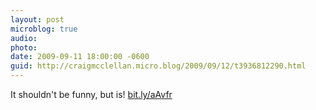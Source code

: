 ```yaml
---
layout: post
microblog: true
audio: 
photo: 
date: 2009-09-11 18:00:00 -0600
guid: http://craigmcclellan.micro.blog/2009/09/12/t3936812290.html
---
```

It shouldn't be funny, but is! [bit.ly/aAvfr](http://bit.ly/aAvfr)
